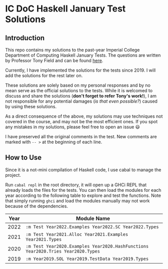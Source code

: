 # IC DoC Haskell January Test Solutions

## Introduction

This repo contains my solutions to the past-year Imperial College Department of Computing Haskell January Tests. The questions are written by Professor Tony Field and can be found [here](http://wp.doc.ic.ac.uk/ajf/haskell-tests/).

Currently, I have implemented the solutions for the tests since 2019. I will add the solutions for the rest later on.

These solutions are solely based on my personal responses and by no mean serve as the official solutions to the tests. While it is welcomed to discuss and share the solutions (**don't forget to refer Tony's work!**), I am not responsible for any potential damages (*is that even possible?*) caused by using these solutions.

As a direct consequence of the above, my solutions may use techniques not covered in the course, and may not be the most efficient ones. If you spot any mistakes in my solutions, please feel free to open an issue 😃

I have preserved all the original comments in the test. New comments are marked with `-- >` at the beginning of each line.

## How to Use

Since it is a not-mini compilation of Haskell code, I use cabal to manage the project.

Run `cabal repl` in the root directory, it will open up a GHCi REPL that already loads the files for
the tests. You can then load the modules for each year according to the following table to explore and test the functions. Note that simply running `ghci` and load the modules manually may not work because of the dependencies.

| Year | Module Name |
| ---- | ----------- |
| 2022 | `:m Test Year2022.Examples Year2022.SC Year2022.Types` |
| 2021 | `:m Test Year2021.Alloc Year2021.Examples Year2021.Types` |
| 2020 | `:m Test Year2020.Examples Year2020.HashFunctions Year2020.Tries Year2020.Types` |
| 2019 | `:m Year2019.SOL Year2019.TestData Year2019.Types` |

